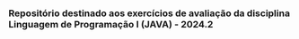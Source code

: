 ### Repositório destinado aos exercícios de avaliação da disciplina Linguagem de Programação I (JAVA) - 2024.2

